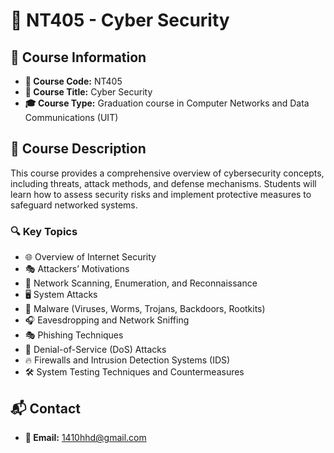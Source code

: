 # 🔐 NT405 - Cyber Security

## 📌 Course Information
- **📛 Course Code:** NT405  
- **📖 Course Title:** Cyber Security  
- **🎓 Course Type:** Graduation course in Computer Networks and Data Communications (UIT)

## 📜 Course Description
This course provides a comprehensive overview of cybersecurity concepts, including threats, attack methods, and defense mechanisms. Students will learn how to assess security risks and implement protective measures to safeguard networked systems.  

### 🔍 **Key Topics**
- 🌐 Overview of Internet Security  
- 🎭 Attackers’ Motivations  
- 🔎 Network Scanning, Enumeration, and Reconnaissance  
- 🖥️ System Attacks  
- 🦠 Malware (Viruses, Worms, Trojans, Backdoors, Rootkits)  
- 🎧 Eavesdropping and Network Sniffing  
- 🎭 Phishing Techniques  
- 🚧 Denial-of-Service (DoS) Attacks  
- 🔥 Firewalls and Intrusion Detection Systems (IDS)  
- 🛠️ System Testing Techniques and Countermeasures  

## 📬 Contact
- **💌 Email:** 1410hhd@gmail.com
